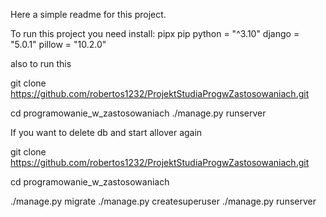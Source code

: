 Here a simple readme for this project.


To run this project you need install:
pipx
pip
python = "^3.10"
django = "5.0.1"
pillow = "10.2.0"

also to run this

git clone https://github.com/robertos1232/ProjektStudiaProgwZastosowaniach.git

cd programowanie_w_zastosowaniach
./manage.py runserver


If you want to delete db and start allover again

git clone https://github.com/robertos1232/ProjektStudiaProgwZastosowaniach.git

cd programowanie_w_zastosowaniach

./manage.py migrate
./manage.py createsuperuser
./manage.py runserver

